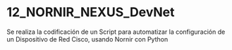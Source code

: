 # 12_NORNIR_NEXUS_DevNet
 Se realiza la codificación de un Script para automatizar la configuración de un Dispositivo de Red Cisco, usando Nornir con Python
